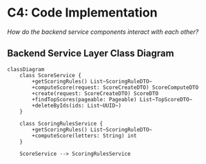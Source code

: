 # C4: Code Implementation

*How do the backend service components interact with each other?*

## Backend Service Layer Class Diagram

```mermaid
classDiagram
    class ScoreService {
        +getScoringRules() List~ScoringRuleDTO~
        +computeScore(request: ScoreCreateDTO) ScoreComputeDTO
        +create(request: ScoreCreateDTO) ScoreDTO
        +findTopScores(pageable: Pageable) List~TopScoreDTO~
        +deleteByIds(ids: List~UUID~)
    }

    class ScoringRulesService {
        +getScoringRules() List~ScoringRuleDTO~
        +computeScore(letters: String) int
    }

    ScoreService --> ScoringRulesService
```
